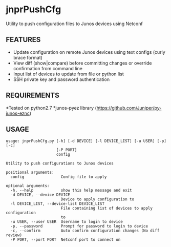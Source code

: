 jnprPushCfg
===========

Utility to push configuration files to Junos devices using Netconf


## FEATURES
* Update configuration on remote Junos devices using text configs (curly brace format)
* View diff (show|compare) before committing changes or override confirmation from command line
* Input list of devices to update from file or python list
* SSH private key and password authentication

## REQUIREMENTS
*Tested on python2.7
*junos-pyez library (https://github.com/Juniper/py-junos-eznc)

## USAGE

````
usage: jnprPushCfg.py [-h] [-d DEVICE] [-l DEVICE_LIST] [-u USER] [-p] [-c]
                      [-P PORT]
                      config

Utility to push configurations to Junos devices

positional arguments:
  config                Config file to apply

optional arguments:
  -h, --help            show this help message and exit
  -d DEVICE, --device DEVICE
                        Device to apply configuration to
  -l DEVICE_LIST, --device-list DEVICE_LIST
                        File containing list of devices to apply configuration
                        to
  -u USER, --user USER  Username to login to device
  -p, --password        Prompt for password to login to device
  -c, --confirm         Auto confirm configuration changes (No diff review)
  -P PORT, --port PORT  Netconf port to connect on
````
